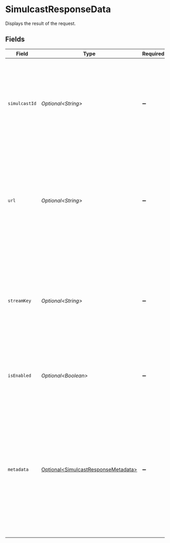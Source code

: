 # SimulcastResponseData

Displays the result of the request.


## Fields

| Field                                                                                                                                                                                                    | Type                                                                                                                                                                                                     | Required                                                                                                                                                                                                 | Description                                                                                                                                                                                              | Example                                                                                                                                                                                                  |
| -------------------------------------------------------------------------------------------------------------------------------------------------------------------------------------------------------- | -------------------------------------------------------------------------------------------------------------------------------------------------------------------------------------------------------- | -------------------------------------------------------------------------------------------------------------------------------------------------------------------------------------------------------- | -------------------------------------------------------------------------------------------------------------------------------------------------------------------------------------------------------- | -------------------------------------------------------------------------------------------------------------------------------------------------------------------------------------------------------- |
| `simulcastId`                                                                                                                                                                                            | *Optional\<String>*                                                                                                                                                                                      | :heavy_minus_sign:                                                                                                                                                                                       | When you create the new simulcast, FastPix assign a universal unique identifier which can contain a maximum of 255 characters.                                                                           | 8717422d89288ad5958d4a86e9afe2a2                                                                                                                                                                         |
| `url`                                                                                                                                                                                                    | *Optional\<String>*                                                                                                                                                                                      | :heavy_minus_sign:                                                                                                                                                                                       | The RTMP hostname, combined with the application name, is crucial for connecting to third-party live streaming services and transmitting the live stream.                                                | rtmp://hyd01.contribute.live-video.net/app/                                                                                                                                                              |
| `streamKey`                                                                                                                                                                                              | *Optional\<String>*                                                                                                                                                                                      | :heavy_minus_sign:                                                                                                                                                                                       | A unique stream key is generated for streaming, allowing the user to start streaming on any third-party platform using this key.                                                                         | 9310547d1df9c219d851d91d5b768b36k61a264dcc447b63da6fb79ef925cd76d                                                                                                                                        |
| `isEnabled`                                                                                                                                                                                              | *Optional\<Boolean>*                                                                                                                                                                                     | :heavy_minus_sign:                                                                                                                                                                                       | When the value is true, the simulcast will be enabled for the given stream                                                                                                                               | true                                                                                                                                                                                                     |
| `metadata`                                                                                                                                                                                               | [Optional\<SimulcastResponseMetadata>](../../models/components/SimulcastResponseMetadata.md)                                                                                                             | :heavy_minus_sign:                                                                                                                                                                                       | Arbitrary user-supplied metadata that will be included in the simulcast details. Can be used to store your own ID for a video along with the simulcast. Max:255 characters, Upto 10 entries are allowed. |                                                                                                                                                                                                          |